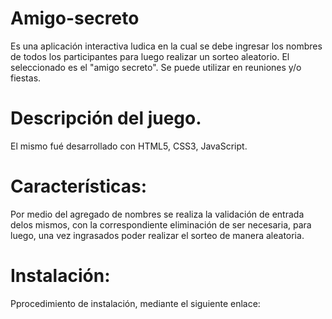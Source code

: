 # Amigo-secreto
Es una aplicación interactiva ludica en la cual se debe ingresar los nombres de todos los participantes para luego realizar un sorteo aleatorio. El seleccionado es el "amigo secreto". Se puede utilizar en reuniones y/o fiestas.
# Descripción del juego.
El mismo fué desarrollado con HTML5, CSS3, JavaScript.
# Características:
Por medio del agregado de nombres se realiza la validación de entrada delos mismos, con la correspondiente eliminación de ser necesaria, para luego, una vez ingrasados poder realizar el sorteo de manera aleatoria.
# Instalación:
Pprocedimiento de instalación, mediante el siguiente enlace:
